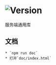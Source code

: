# ![Version](https://img.shields.io/badge/version-15.243.78-green.svg)

服务端通用库

## 文档
    * `npm run doc`
    * 打开`doc/index.html`